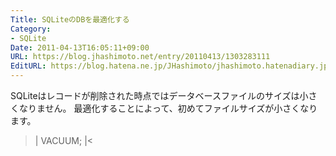 ```yaml
---
Title: SQLiteのDBを最適化する
Category:
- SQLite
Date: 2011-04-13T16:05:11+09:00
URL: https://blog.jhashimoto.net/entry/20110413/1303283111
EditURL: https://blog.hatena.ne.jp/JHashimoto/jhashimoto.hatenadiary.jp/atom/entry/12921228815717257798
---
```



SQLiteはレコードが削除された時点ではデータベースファイルのサイズは小さくなりません。
最適化することによって、初めてファイルサイズが小さくなります。

>|
VACUUM;
|<
